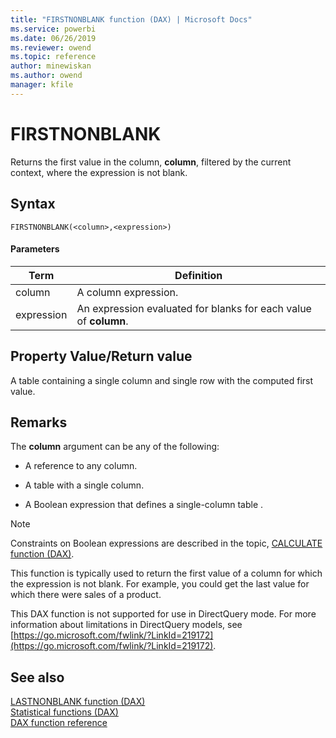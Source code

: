 ```yaml
---
title: "FIRSTNONBLANK function (DAX) | Microsoft Docs"
ms.service: powerbi 
ms.date: 06/26/2019
ms.reviewer: owend
ms.topic: reference
author: minewiskan
ms.author: owend
manager: kfile
---
```

# FIRSTNONBLANK
Returns the first value in the column, **column**, filtered by the current context, where the expression is not blank.  
  
## Syntax  
  
```dax
FIRSTNONBLANK(<column>,<expression>)  
```
  
#### Parameters  
  
|Term|Definition|  
|--------|--------------|  
|column|A column expression.|  
|expression|An expression evaluated for blanks for each value of **column**.|  
  
## Property Value/Return value  
A table containing a single column and single row with the computed first value.  
  
## Remarks  
The **column** argument can be any of the following:  
  
-   A reference to any column.  
  
-   A table with a single column.  
  
-   A Boolean expression that defines a single-column table .  
  
> [!NOTE]  
> Constraints on Boolean expressions are described in the topic, [CALCULATE function &#40;DAX&#41;](calculate-function-dax.md).  
  
This function is typically used to return the first value of a column for which the expression is not blank. For example, you could get the last value for which there were sales of a product.  
  
This DAX function is not supported for use in DirectQuery mode. For more information about limitations in DirectQuery models, see  [https://go.microsoft.com/fwlink/?LinkId=219172](https://go.microsoft.com/fwlink/?LinkId=219172).  
  
## See also  
[LASTNONBLANK function &#40;DAX&#41;](lastnonblank-function-dax.md)  
[Statistical functions &#40;DAX&#41;](statistical-functions-dax.md)  
[DAX function reference](dax-function-reference.md)  
 
  
